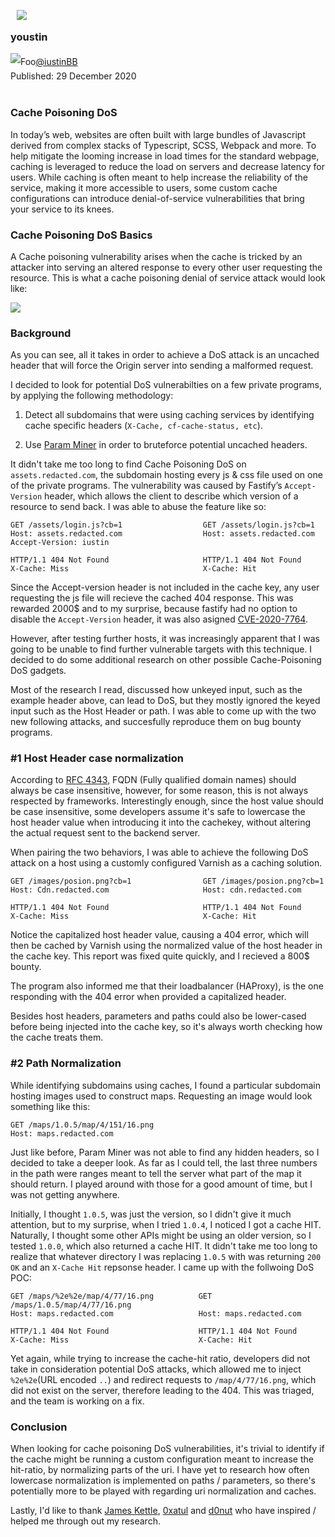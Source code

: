 

<img style="float: left;padding: 10px;margin-top:-20px" src="https://raw.githubusercontent.com/iustin24/test/main/test.jpg">

### youstin
<a style="line-height: 2em;" href="https://twitter.com/iustinBB" target="_blank"><img style="float: left;" src="https://raw.githubusercontent.com/iustin24/test/main/twitter.png" alt="Foo"> @iustinBB </a><br />
Published: 29 December 2020
<br><br>

### Cache Poisoning DoS

In today’s web, websites are often built with large bundles of Javascript derived from complex stacks of Typescript, SCSS, Webpack and more. To help mitigate the looming increase in load times for the standard webpage, caching is leveraged to reduce the load on servers and decrease latency for users. While caching is often meant to help increase the reliability of the service, making it more accessible to users, some custom cache configurations can introduce denial-of-service vulnerabilities that bring your service to its knees.

### Cache Poisoning DoS Basics 

A Cache poisoning vulnerability arises when the cache is tricked by an attacker into serving an altered response to every other user requesting the resource.
This is what a cache poisoning denial of service attack would look like:


![](https://github.com/iustin24/test/blob/main/diagram.png?raw=true)


### Background

As you can see, all it takes in order to achieve a DoS attack is an uncached header that will force the Origin server into sending a malformed request.

I decided to look for potential DoS vulnerabilties on a few private programs, by applying the following methodology:

1. Detect all subdomains that were using caching services by identifying cache specific headers (`X-Cache, cf-cache-status, etc`).

2. Use <a href="https://github.com/PortSwigger/param-miner" target="_blank">Param Miner</a> in order to bruteforce potential uncached headers.

It didn't take me too long to find Cache Poisoning DoS on `assets.redacted.com`, the subdomain hosting every js & css file used on one of the private programs. The vulnerability was caused by Fastify’s `Accept-Version` header, which allows the client to describe which version of a resource to send back. I was able to abuse the feature like so:


```ceylon
GET /assets/login.js?cb=1                  GET /assets/login.js?cb=1
Host: assets.redacted.com                  Host: assets.redacted.com
Accept-Version: iustin

HTTP/1.1 404 Not Found                     HTTP/1.1 404 Not Found
X-Cache: Miss                              X-Cache: Hit
```


Since the Accept-version header is not included in the cache key, any user requesting the js file will recieve the cached 404 response. This was rewarded 2000$ and to my surprise, because fastify had no option to disable the `Accept-Version` header, it was also asigned <a href="https://snyk.io/vuln/SNYK-JS-FINDMYWAY-1038269" target="_blank">CVE-2020-7764</a>. 

However, after testing further hosts, it was increasingly apparent that I was going to be unable to find further vulnerable targets with this technique. I decided to do some additional research on other possible Cache-Poisoning DoS gadgets.

Most of the research I read, discussed how unkeyed input, such as the example header above, can lead to DoS, but they mostly ignored the keyed input such as the Host Header or path. I was able to come up with the two new following attacks, and succesfully reproduce them on bug bounty programs. 

### \#1 Host Header case normalization

According to <a href="https://tools.ietf.org/html/rfc4343" target="_blank">RFC 4343</a>, FQDN (Fully qualified domain names) should always be case insensitive, however, for some reason, this is not always respected by frameworks. Interestingly enough, since the host value should be case insensitive, some developers assume it's safe to lowercase the host header value when introducing it into the cachekey, without altering the actual request sent to the backend server.

When pairing the two behaviors, I was able to achieve the following DoS attack on a host using a customly configured Varnish as a caching solution.

```ceylon
GET /images/posion.png?cb=1                GET /images/posion.png?cb=1  
Host: Cdn.redacted.com                     Host: cdn.redacted.com

HTTP/1.1 404 Not Found                     HTTP/1.1 404 Not Found
X-Cache: Miss                              X-Cache: Hit
``` 
Notice the capitalized host header value, causing a 404 error, which will then be cached by Varnish using the normalized value of the host header in the cache key. This report was fixed quite quickly, and I recieved a 800$ bounty. 

The program also informed me that their loadbalancer (HAProxy), is the one responding with the 404 error when provided a capitalized header.

Besides host headers, parameters and paths could also be lower-cased before being injected into the cache key, so it's always worth checking how the cache treats them. 

### \#2 Path Normalization 

While identifying subdomains using caches, I found a particular subdomain hosting images used to construct maps. Requesting an image would look something like this:

```ceylon
GET /maps/1.0.5/map/4/151/16.png
Host: maps.redacted.com
```
Just like before, Param Miner was not able to find any hidden headers, so I decided to take a deeper look. As far as I could tell, the last three numbers in the path were ranges meant to tell the server what part of the map it should return. I played around with those for a good amount of time, but I was not getting anywhere.

Initially, I thought `1.0.5`, was just the version, so I didn't give it much attention, but to my surprise, when I tried `1.0.4`, I noticed I got a cache HIT. Naturally, I thought some other APIs might be using an older version, so I tested `1.0.0`, which also returned a cache HIT. It didn't take me too long to realize that whatever directory I was replacing `1.0.5` with was returning `200 OK` and an `X-Cache Hit` repsonse header. I came up with the follwoing DoS POC: 

```ceylon
GET /maps/%2e%2e/map/4/77/16.png          GET /maps/1.0.5/map/4/77/16.png
Host: maps.redacted.com                   Host: maps.redacted.com

HTTP/1.1 404 Not Found                    HTTP/1.1 404 Not Found
X-Cache: Miss                             X-Cache: Hit
```

Yet again, while trying to increase the cache-hit ratio, developers did not take in consideration potential DoS attacks, which allowed me to inject `%2e%2e`(URL encoded `..`) and redirect requests to `/map/4/77/16.png`, which did not exist on the server, therefore leading to the 404. This was triaged, and the team is working on a fix.

### Conclusion

When looking for cache poisoning DoS vulnerabilities, it's trivial to identify if the cache might be running a custom configuration meant to increase the hit-ratio, by normalizing parts of the uri. I have yet to research how often lowercase normalization is implemented on paths / parameters, so there's potentially more to be played with regarding uri normalization and caches.

Lastly, I'd like to thank <a href="https://skeletonscribe.net" target="_blank">James Kettle</a>, <a href="https://twitter.com/atul_hax" target="_blank">0xatul</a> and <a href="https://twitter.com/d0nutptr" target="_blank">d0nut</a> who have inspired / helped me through out my research.

